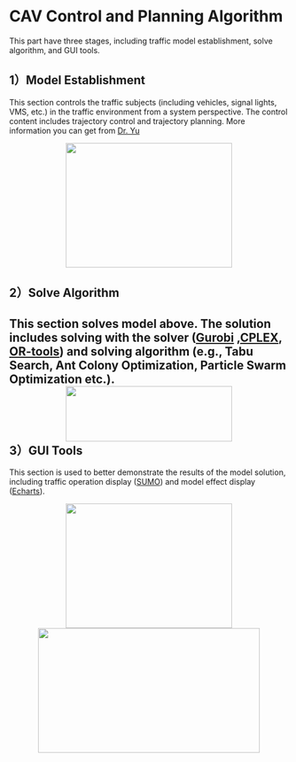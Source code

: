 CAV Control and Planning Algorithm
====
This part have three stages, including traffic model establishment, solve algorithm, and GUI tools.

1）Model Establishment
----
This section controls the traffic subjects (including vehicles, signal lights, VMS, etc.) in the traffic environment from a system perspective. The control content includes trajectory control and trajectory planning. More information you can get from [Dr. Yu](http://mawanjing.com)

<bar><div align=center><img width="300" height="225" src="https://github.com/tongjirc/Intelligent-Vehicle-and-Road/blob/master/IMG/network.png"/></div>

2）Solve Algorithm
----
This section solves model above. The solution includes solving with the solver ([Gurobi](https://www.gurobi.com/) ,[CPLEX](https://www.ibm.com/analytics/cplex-optimizer), [OR-tools](https://developers.google.com/optimization)) and solving algorithm (e.g., Tabu Search, Ant Colony Optimization, Particle Swarm Optimization etc.).
<bar><div align=center><img width="300" height="100" src="https://github.com/tongjirc/Intelligent-Vehicle-and-Road/blob/master/IMG/gurobi.png"/></div>
<bar>
3）GUI Tools
----
This section is used to better demonstrate the results of the model solution, including traffic operation display ([SUMO](http://sumo.sourceforge.net/)) and model effect display ([Echarts](https://www.echartsjs.com/zh/index.html)).
<bar><div align=center><img width="300" height="225" src="https://github.com/tongjirc/Intelligent-Vehicle-and-Road/blob/master/IMG/SUMO.png"/><img width="400" height="225" src="https://github.com/tongjirc/Intelligent-Vehicle-and-Road/blob/master/IMG/echarts.png"/></div>
